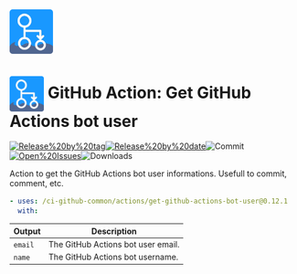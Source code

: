 <!-- start branding -->

<img src=".github/ghadocs/branding.svg" width="15%" align="center" alt="branding<icon:user-check color:gray-dark>" />

<!-- end branding -->
<!-- start title -->

# <img src=".github/ghadocs/branding.svg" width="60px" align="center" alt="branding<icon:user-check color:gray-dark>" /> GitHub Action: Get GitHub Actions bot user

<!-- end title -->
<!-- start badges -->

<a href="https%3A%2F%2Fgithub.com%2F%2Fci-github-common%2Factions%2Fget-github-actions-bot-user%2Freleases%2Flatest"><img src="https://img.shields.io/github/v/release//ci-github-common/actions/get-github-actions-bot-user?display_name=tag&sort=semver&logo=github&style=flat-square" alt="Release%20by%20tag" /></a><a href="https%3A%2F%2Fgithub.com%2F%2Fci-github-common%2Factions%2Fget-github-actions-bot-user%2Freleases%2Flatest"><img src="https://img.shields.io/github/release-date//ci-github-common/actions/get-github-actions-bot-user?display_name=tag&sort=semver&logo=github&style=flat-square" alt="Release%20by%20date" /></a><img src="https://img.shields.io/github/last-commit//ci-github-common/actions/get-github-actions-bot-user?logo=github&style=flat-square" alt="Commit" /><a href="https%3A%2F%2Fgithub.com%2F%2Fci-github-common%2Factions%2Fget-github-actions-bot-user%2Fissues"><img src="https://img.shields.io/github/issues//ci-github-common/actions/get-github-actions-bot-user?logo=github&style=flat-square" alt="Open%20Issues" /></a><img src="https://img.shields.io/github/downloads//ci-github-common/actions/get-github-actions-bot-user/total?logo=github&style=flat-square" alt="Downloads" />

<!-- end badges -->
<!-- start description -->

Action to get the GitHub Actions bot user informations. Usefull to commit, comment, etc.

<!-- end description -->
<!-- start contents -->
<!-- end contents -->
<!-- start usage -->

```yaml
- uses: /ci-github-common/actions/get-github-actions-bot-user@0.12.1
  with:
```

<!-- end usage -->
<!-- start inputs -->
<!-- end inputs -->
<!-- start outputs -->

| **Output**         | **Description**                    |
| ------------------ | ---------------------------------- |
| <code>email</code> | The GitHub Actions bot user email. |
| <code>name</code>  | The GitHub Actions bot username.   |

<!-- end outputs -->
<!-- start [.github/ghadocs/examples/] -->
<!-- end [.github/ghadocs/examples/] -->
